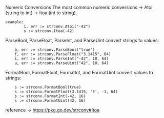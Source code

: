 Numeric Conversions 
    The most common numeric conversions
            -> Atoi (string to int)
            -> Itoa (int to string).
    
    example:
            i, err := strconv.Atoi("-42")
            s := strconv.Itoa(-42)

ParseBool, ParseFloat, ParseInt, and ParseUint convert strings to values:

        b, err := strconv.ParseBool("true")
        f, err := strconv.ParseFloat("3.1415", 64)
        i, err := strconv.ParseInt("-42", 10, 64)
        u, err := strconv.ParseUint("42", 10, 64)


FormatBool, FormatFloat, FormatInt, and FormatUint convert values to strings:

        s := strconv.FormatBool(true)
        s := strconv.FormatFloat(3.1415, 'E', -1, 64)
        s := strconv.FormatInt(-42, 16)
        s := strconv.FormatUint(42, 16)

reference -> https://pkg.go.dev/strconv#Itoa

